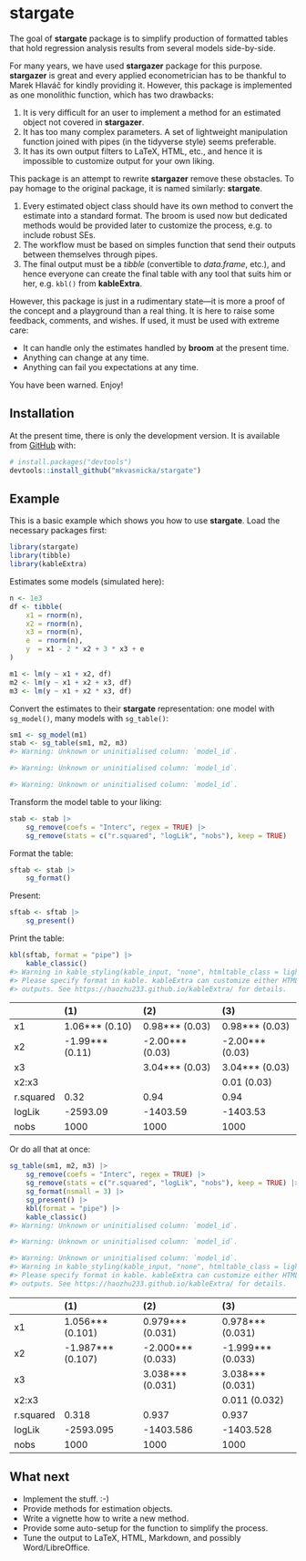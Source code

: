 
<!-- README.md is generated from README.Rmd. Please edit that file -->

# stargate

<!-- badges: start -->
<!-- badges: end -->

The goal of **stargate** package is to simplify production of formatted
tables that hold regression analysis results from several models
side-by-side.

For many years, we have used **stargazer** package for this purpose.
**stargazer** is great and every applied econometrician has to be
thankful to Marek Hlaváč for kindly providing it. However, this package
is implemented as one monolithic function, which has two drawbacks:

1.  It is very difficult for an user to implement a method for an
    estimated object not covered in **stargazer**.
2.  It has too many complex parameters. A set of lightweight
    manipulation function joined with pipes (in the tidyverse style)
    seems preferable.
3.  It has its own output filters to LaTeX, HTML, etc., and hence it is
    impossible to customize output for your own liking.

This package is an attempt to rewrite **stargazer** remove these
obstacles. To pay homage to the original package, it is named similarly:
**stargate**.

1.  Every estimated object class should have its own method to convert
    the estimate into a standard format. The broom is used now but
    dedicated methods would be provided later to customize the process,
    e.g. to include robust SEs.
2.  The workflow must be based on simples function that send their
    outputs between themselves through pipes.
3.  The final output must be a *tibble* (convertible to *data.frame*,
    etc.), and hence everyone can create the final table with any tool
    that suits him or her, e.g. `kbl()` from **kableExtra**.

However, this package is just in a rudimentary state—it is more a proof
of the concept and a playground than a real thing. It is here to raise
some feedback, comments, and wishes. If used, it must be used with
extreme care:

-   It can handle only the estimates handled by **broom** at the present
    time.
-   Anything can change at any time.
-   Anything can fail you expectations at any time.

You have been warned. Enjoy!

## Installation

<!--
You can install the released version of stargate from [CRAN](https://CRAN.R-project.org) with:

``` r
install.packages("stargate")
```
-->

At the present time, there is only the development version. It is
available from [GitHub](https://github.com/) with:

``` r
# install.packages("devtools")
devtools::install_github("mkvasnicka/stargate")
```

## Example

This is a basic example which shows you how to use **stargate**. Load
the necessary packages first:

``` r
library(stargate)
library(tibble)
library(kableExtra)
```

Estimates some models (simulated here):

``` r
n <- 1e3
df <- tibble(
    x1 = rnorm(n),
    x2 = rnorm(n),
    x3 = rnorm(n),
    e  = rnorm(n),
    y  = x1 - 2 * x2 + 3 * x3 + e
)

m1 <- lm(y ~ x1 + x2, df)
m2 <- lm(y ~ x1 + x2 + x3, df)
m3 <- lm(y ~ x1 + x2 * x3, df)
```

Convert the estimates to their **stargate** representation: one model
with `sg_model()`, many models with `sg_table()`:

``` r
sm1 <- sg_model(m1)
stab <- sg_table(sm1, m2, m3)
#> Warning: Unknown or uninitialised column: `model_id`.

#> Warning: Unknown or uninitialised column: `model_id`.

#> Warning: Unknown or uninitialised column: `model_id`.
```

Transform the model table to your liking:

``` r
stab <- stab |>
    sg_remove(coefs = "Interc", regex = TRUE) |> 
    sg_remove(stats = c("r.squared", "logLik", "nobs"), keep = TRUE)
```

Format the table:

``` r
sftab <- stab |> 
    sg_format()
```

Present:

``` r
sftab <- sftab |> 
    sg_present()
```

Print the table:

``` r
kbl(sftab, format = "pipe") |> 
    kable_classic()
#> Warning in kable_styling(kable_input, "none", htmltable_class = light_class, :
#> Please specify format in kable. kableExtra can customize either HTML or LaTeX
#> outputs. See https://haozhu233.github.io/kableExtra/ for details.
```

|           | \(1\)              | \(2\)              | \(3\)              |
|:----------|:-------------------|:-------------------|:-------------------|
| x1        | 1.06\*\*\* (0.10)  | 0.98\*\*\* (0.03)  | 0.98\*\*\* (0.03)  |
| x2        | -1.99\*\*\* (0.11) | -2.00\*\*\* (0.03) | -2.00\*\*\* (0.03) |
| x3        |                    | 3.04\*\*\* (0.03)  | 3.04\*\*\* (0.03)  |
| x2:x3     |                    |                    | 0.01 (0.03)        |
| r.squared | 0.32               | 0.94               | 0.94               |
| logLik    | -2593.09           | -1403.59           | -1403.53           |
| nobs      | 1000               | 1000               | 1000               |

Or do all that at once:

``` r
sg_table(sm1, m2, m3) |> 
    sg_remove(coefs = "Interc", regex = TRUE) |> 
    sg_remove(stats = c("r.squared", "logLik", "nobs"), keep = TRUE) |> 
    sg_format(nsmall = 3) |> 
    sg_present() |> 
    kbl(format = "pipe") |> 
    kable_classic()
#> Warning: Unknown or uninitialised column: `model_id`.

#> Warning: Unknown or uninitialised column: `model_id`.

#> Warning: Unknown or uninitialised column: `model_id`.
#> Warning in kable_styling(kable_input, "none", htmltable_class = light_class, :
#> Please specify format in kable. kableExtra can customize either HTML or LaTeX
#> outputs. See https://haozhu233.github.io/kableExtra/ for details.
```

|           | \(1\)                | \(2\)                | \(3\)                |
|:----------|:---------------------|:---------------------|:---------------------|
| x1        | 1.056\*\*\* (0.101)  | 0.979\*\*\* (0.031)  | 0.978\*\*\* (0.031)  |
| x2        | -1.987\*\*\* (0.107) | -2.000\*\*\* (0.033) | -1.999\*\*\* (0.033) |
| x3        |                      | 3.038\*\*\* (0.031)  | 3.038\*\*\* (0.031)  |
| x2:x3     |                      |                      | 0.011 (0.032)        |
| r.squared | 0.318                | 0.937                | 0.937                |
| logLik    | -2593.095            | -1403.586            | -1403.528            |
| nobs      | 1000                 | 1000                 | 1000                 |

## What next

-   Implement the stuff. :-)
-   Provide methods for estimation objects.
-   Write a vignette how to write a new method.
-   Provide some auto-setup for the function to simplify the process.
-   Tune the output to LaTeX, HTML, Markdown, and possibly
    Word/LibreOffice.
